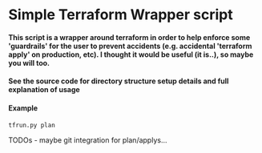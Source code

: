 # Simple Terraform Wrapper script

#### This script is a wrapper around terraform in order to help enforce some 'guardrails' for the user to prevent accidents (e.g. accidental 'terraform apply' on production, etc).  I thought it would be useful (it is..), so maybe you will too.

#### See the source code for directory structure setup details and full explanation of usage

#### Example

```bash
tfrun.py plan
```

TODOs - maybe git integration for plan/applys...